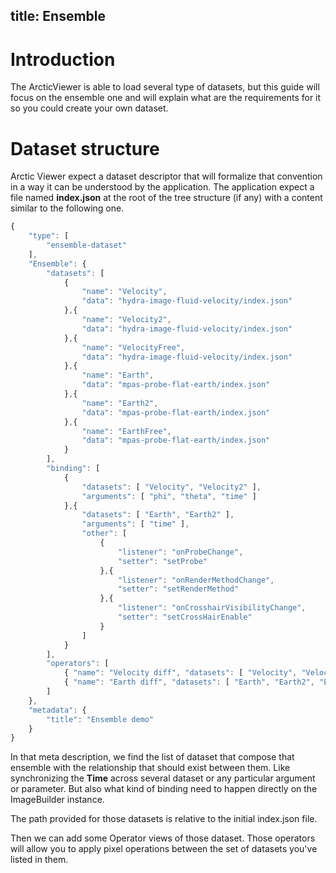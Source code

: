 title: Ensemble
---

# Introduction

The ArcticViewer is able to load several type of datasets, but this guide will
focus on the ensemble one and will explain what are the requirements for
it so you could create your own dataset.

# Dataset structure

Arctic Viewer expect a dataset descriptor that will formalize that convention
in a way it can be understood by the application. The application expect a file
named __index.json__ at the root of the tree structure (if any) with a content similar
to the following one.

```js
{
    "type": [
        "ensemble-dataset"
    ],
    "Ensemble": {
        "datasets": [
            {
                "name": "Velocity",
                "data": "hydra-image-fluid-velocity/index.json"
            },{
                "name": "Velocity2",
                "data": "hydra-image-fluid-velocity/index.json"
            },{
                "name": "VelocityFree",
                "data": "hydra-image-fluid-velocity/index.json"
            },{
                "name": "Earth",
                "data": "mpas-probe-flat-earth/index.json"
            },{
                "name": "Earth2",
                "data": "mpas-probe-flat-earth/index.json"
            },{
                "name": "EarthFree",
                "data": "mpas-probe-flat-earth/index.json"
            }
        ],
        "binding": [
            {
                "datasets": [ "Velocity", "Velocity2" ],
                "arguments": [ "phi", "theta", "time" ]
            },{
                "datasets": [ "Earth", "Earth2" ],
                "arguments": [ "time" ],
                "other": [
                    {
                        "listener": "onProbeChange",
                        "setter": "setProbe"
                    },{
                        "listener": "onRenderMethodChange",
                        "setter": "setRenderMethod"
                    },{
                        "listener": "onCrosshairVisibilityChange",
                        "setter": "setCrossHairEnable"
                    }
                ]
            }
        ],
        "operators": [
            { "name": "Velocity diff", "datasets": [ "Velocity", "Velocity2", "VelocityFree" ], "operation": "Velocity - VelocityFree" },
            { "name": "Earth diff", "datasets": [ "Earth", "Earth2", "EarthFree" ], "operation": "Earth - EarthFree" }
        ]
    },
    "metadata": {
        "title": "Ensemble demo"
    }
}
```

In that meta description, we find the list of dataset that compose that ensemble
with the relationship that should exist between them. Like synchronizing
the __Time__ across several dataset or any particular argument or parameter.
But also what kind of binding need to happen directly on the ImageBuilder instance.

The path provided for those datasets is relative to the initial index.json file.

Then we can add some Operator views of those dataset. Those operators will allow
you to apply pixel operations between the set of datasets you've listed in them.

